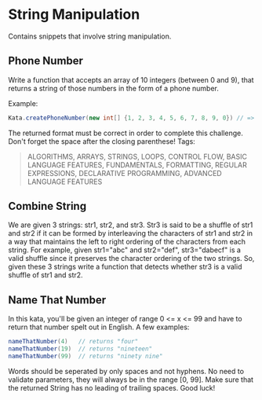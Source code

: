 # String Manipulation

Contains snippets that involve string manipulation.

## Phone Number
Write a function that accepts an array of 10 integers (between 0 and 9), that returns a string of those numbers in the form of a phone number.

Example:
``` java
Kata.createPhoneNumber(new int[] {1, 2, 3, 4, 5, 6, 7, 8, 9, 0}) // => returns "(123) 456-7890"
```

The returned format must be correct in order to complete this challenge.
Don't forget the space after the closing parenthese!
Tags:
> ALGORITHMS, ARRAYS, STRINGS, LOOPS, CONTROL FLOW, BASIC LANGUAGE FEATURES, FUNDAMENTALS, FORMATTING, REGULAR EXPRESSIONS, DECLARATIVE PROGRAMMING, ADVANCED LANGUAGE FEATURES

## Combine String
   We are given 3 strings: str1, str2, and str3.
   Str3 is said to be a shuffle of str1 and str2 if it can be formed by interleaving the characters of str1 and str2
   in a way that maintains the left to right ordering of the characters from each string.
   For example, given str1="abc" and str2="def", str3="dabecf" is a valid shuffle since it preserves the character
    ordering of the two strings.
    So, given these 3 strings write a function that detects whether str3 is a valid shuffle of str1 and str2.

## Name That Number

  In this kata, you'll be given an integer of range 0 <= x <= 99 and have to return that number spelt out in English. A few examples:
  ```java
  nameThatNumber(4)   // returns "four"
  nameThatNumber(19)  // returns "nineteen"
  nameThatNumber(99)  // returns "ninety nine"
  ```
  Words should be seperated by only spaces and not hyphens. No need to validate parameters, they will always be in the range [0, 99]. Make sure that the returned String has no leading of trailing spaces. Good luck!

